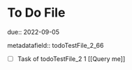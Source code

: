 # To Do File

due:: 2022-09-05

metadatafield:: todoTestFile_2_66

- [ ] Task of todoTestFile_2 1 [[Query me]]
